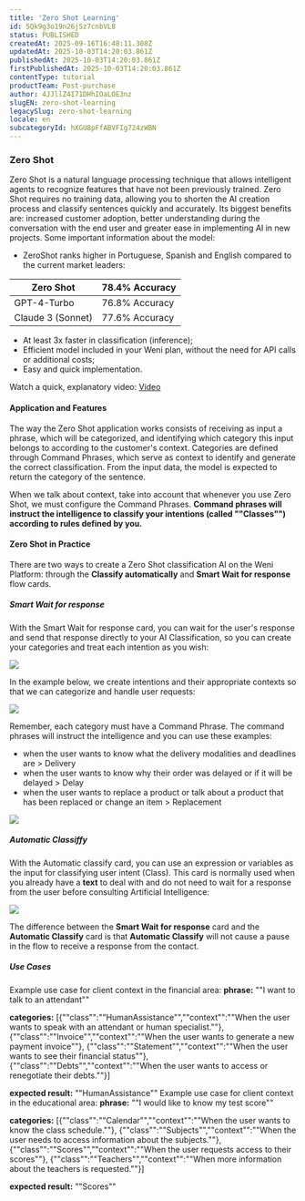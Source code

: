 ```yaml
---
title: 'Zero Shot Learning'
id: 5Qk9g3o19n26jSz7cnbVL8
status: PUBLISHED
createdAt: 2025-09-16T16:48:11.308Z
updatedAt: 2025-10-03T14:20:03.861Z
publishedAt: 2025-10-03T14:20:03.861Z
firstPublishedAt: 2025-10-03T14:20:03.861Z
contentType: tutorial
productTeam: Post-purchase
author: 4JJllZ4I71DHhIOaLOE3nz
slugEN: zero-shot-learning
legacySlug: zero-shot-learning
locale: en
subcategoryId: hXGU8pFfABVFIg724zWBN
---
```


### Zero Shot

Zero Shot is a natural language processing technique that allows intelligent agents to recognize features that have not been previously trained. Zero Shot requires no training data, allowing you to shorten the AI ​​creation process and classify sentences quickly and accurately. Its biggest benefits are: increased customer adoption, better understanding during the conversation with the end user and greater ease in implementing AI in new projects.
Some important information about the model:
  * ZeroShot ranks higher in Portuguese, Spanish and English compared to the current market leaders:

Zero Shot| 78.4% Accuracy
---|---
GPT-4-Turbo| 76.8% Accuracy
Claude 3 (Sonnet)| 77.6% Accuracy
  * At least 3x faster in classification (inference);
  * Efficient model included in your Weni plan, without the need for API calls or additional costs;
  * Easy and quick implementation.

Watch a quick, explanatory video: [Video](https://youtu.be/RDRgSXIJRrM)

#### Application and Features

The way the Zero Shot application works consists of receiving as input a phrase, which will be categorized, and identifying which category this input belongs to according to the customer's context. Categories are defined through Command Phrases, which serve as context to identify and generate the correct classification. From the input data, the model is expected to return the category of the sentence.

When we talk about context, take into account that whenever you use Zero Shot, we must configure the Command Phrases. **Command phrases will instruct the intelligence to classify your intentions (called ""Classes"") according to rules defined by you.**

#### Zero Shot in Practice

There are two ways to create a Zero Shot classification AI on the Weni Platform: through the **Classify automatically** and **Smart Wait for response** flow cards.

##### Smart Wait for response

With the Smart Wait for response card, you can wait for the user's response and send that response directly to your AI Classification, so you can create your categories and treat each intention as you wish:

![](https://cdn.statically.io/gh/vtexdocs/help-center-content/refs/heads/main/docs/en/tutorials/weni-by-vtex/flows/zero-shot-learning_1.png)

In the example below, we create intentions and their appropriate contexts so that we can categorize and handle user requests:

![](https://cdn.statically.io/gh/vtexdocs/help-center-content/refs/heads/main/docs/en/tutorials/weni-by-vtex/flows/zero-shot-learning_2.png)

Remember, each category must have a Command Phrase. The command phrases will instruct the intelligence and you can use these examples:

- when the user wants to know what the delivery modalities and deadlines are > Delivery
- when the user wants to know why their order was delayed or if it will be delayed > Delay
- when the user wants to replace a product or talk about a product that has been replaced or change an item > Replacement

![](https://cdn.statically.io/gh/vtexdocs/help-center-content/refs/heads/main/docs/en/tutorials/weni-by-vtex/flows/zero-shot-learning_3.png)

##### Automatic Classiffy

With the Automatic classify card, you can use an expression or variables as the input for classifying user intent (Class). This card is normally used when you already have a **text** to deal with and do not need to wait for a response from the user before consulting Artificial Intelligence:

![](https://cdn.statically.io/gh/vtexdocs/help-center-content/refs/heads/main/docs/en/tutorials/weni-by-vtex/flows/zero-shot-learning_4.png)

The difference between the **Smart Wait for response** card and the **Automatic Classify** card is that **Automatic Classify** will not cause a pause in the flow to receive a response from the contact.

##### Use Cases

Example use case for client context in the financial area:
**phrase:** ""I want to talk to an attendant""

**categories:** [{""class"":""HumanAssistance"",""context"":""When the user wants to speak with an attendant or human specialist.""},
{""class"":""Invoice"",""context"":""When the user wants to generate a new payment invoice""},
{""class"":""Statement"",""context"":""When the user wants to see their financial status""},
{""class"":""Debts"",""context"":""When the user wants to access or renegotiate their debts.""}]

**expected result:** ""HumanAssistance""
Example use case for client context in the educational area:
**phrase:** ""I would like to know my test score""

**categories:** [{""class"":""Calendar"",""context"":""When the user wants to know the class schedule.""},
{""class"":""Subjects"",""context"":""When the user needs to access information about the subjects.""},
{""class"":""Scores"",""context"":""When the user requests access to their scores""},
{""class"":""Teachers"",""context"":""When more information about the teachers is requested.""}]

**expected result:** ""Scores""
